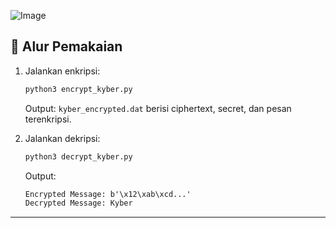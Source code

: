 ![Image](https://github.com/user-attachments/assets/ac7e401e-8bee-41aa-a817-a17edf15c838)

## 🔄 Alur Pemakaian

1. Jalankan enkripsi:

   ```bash
   python3 encrypt_kyber.py
   ```

   Output: `kyber_encrypted.dat` berisi ciphertext, secret, dan pesan terenkripsi.

2. Jalankan dekripsi:

   ```bash
   python3 decrypt_kyber.py
   ```

   Output:

   ```txt
   Encrypted Message: b'\x12\xab\xcd...'
   Decrypted Message: Kyber
   ```

---
